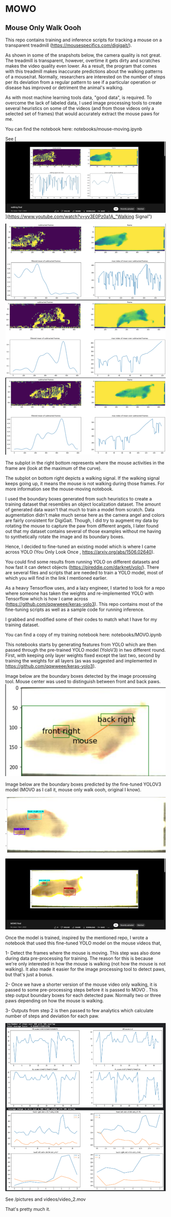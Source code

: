 # MOWO
## Mouse Only Walk Oooh

This repo contains training and inference scripts for tracking a mouse on a transparent treadmill (https://mousespecifics.com/digigait/).

As shown in some of the snapshots below, the camera quality is not great. The treadmill is transparent, however, overtime it gets dirty and scratches makes the video quality even lower. As a result, the program that comes with this treadmill makes inaccurate predictions about the walking patterns of a mouse/rat. Normally, researchers are interested on the number of steps per its deviation from a regular pattern to see if a particular operation or disease has improved or detriment the animal's walking.

As with most machine learning tools data, "good data", is required. To overcome the lack of labeled data, I used image processing tools to create several heuristics on some of the videos (and from those videos only a selected set of frames) that would accurately extract the mouse paws for me.

You can find the notebook here: notebooks/mouse-moving.ipynb  

See
[![IMAGE ALT TEXT HERE](pictures%20and%20videos/walk_snapshot.png)](https://www.youtube.com/watch?v=yv3E0Pz0a1A_"Walking Signal")

![alt text](pictures%20and%20videos/shot1.png)
![alt text](pictures%20and%20videos/shot2.png)
![alt text](pictures%20and%20videos/shot3.png)

The subplot in the right bottom represents where the mouse activities in the frame are (look at the maximum of the curve).  

The subplot on bottom right depicts a walking signal. If the walking signal keeps going up, it means the mouse is not walking during those frames. For more information see the mouse-moving notebook.


I used the boundary boxes generated from such heuristics to create a training dataset that resembles an object localization dataset. The amount of generated data wasn't that much to train a model from scratch. Data augmentation didn't make much sense here as the camera angel and colors are fairly consistent for DigiGait. Though, I did try to augment my data by rotating the mouse to capture the paw from different angels, I later found out that my dataset contains several of those examples without me having to synthetically rotate the image and its boundary boxes.



Hence, I decided to fine-tuned an existing model which is where I came across YOLO (You Only Look Once , https://arxiv.org/abs/1506.02640).

You could find some results from running YOLO on different datasets and how fast it can detect objects (https://pjreddie.com/darknet/yolo/). There are several files and scripts that are needed to train a YOLO model, most of which you will find in the link I mentioned earlier.

As a heavy Tensorflow uses, and a lazy engineer, I started to look for a repo where someone has taken the weights and re-implemented YOLO with Tensorflow which is how I came across (https://github.com/qqwweee/keras-yolo3). This repo contains most of the fine-tuning scripts as well as a sample code for running inference.

I grabbed and modified some of their codes to match what I have for my training dataset.

You can find a copy of my training notebook here: notebooks/MOVO.ipynb  

This notebooks starts by generating features from YOLO which are then passed through the pre-trained YOLO model (YoloV3)  in two different round. First, with keeping only layer weights fixed except the last two, second by training the weights for all layers (as was suggested and implemented in https://github.com/qqwweee/keras-yolo3).

Image below are the boundary boxes detected by the image processing tool. Mouse center was used to distinguish between front and back paws.
![alt text](pictures%20and%20videos/shot4.png)

Image below are the boundary boxes predicted by the fine-tuned YOLOV3 model (MOVO as I call it, mouse only walk oooh, original I know).

![alt text](pictures%20and%20videos/shot5.png)

[![IMAGE ALT TEXT HERE](pictures%20and%20videos/mowo_snapshot.png)](https://www.youtube.com/watch?v=D9q5ykkn8Og_"MOWO")


Once the model is trained, inspired by the mentioned repo, I wrote a notebook that used this fine-tuned YOLO model on the mouse videos that,

  1- Detect the frames where the mouse is moving. This step was also done during data pre-processing for training. The reason for this is because we're only interested in how the mouse is walking (not how the mouse is not walking). It also made it easier for the image processing tool to detect paws, but that's just a bonus.

  2- Once we have a shorter version of the mouse video only walking, it is passed to some pre-processing steps before it is passed to MOVO . This step output boundary boxes for each detected paw. Normally two or three paws depending on how the mouse is walking.

  3- Outputs from step 2 is then passed to few analytics which calculate number of steps and deviation for each paw.

![alt text](pictures%20and%20videos/shot6.png)

See /pictures and videos/video_2.mov

That's pretty much it.
